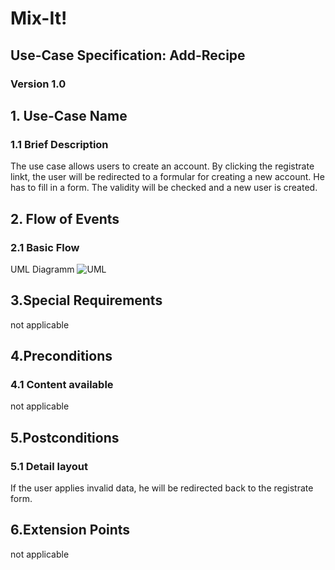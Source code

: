 # Mix-It!

## Use-Case Specification: Add-Recipe

### Version 1.0

## 1. Use-Case Name
### 1.1 Brief Description
The use case allows users to create an account. By clicking the registrate linkt, the user will be redirected to a formular for creating a new account. He has to fill in a form. The validity will be checked and a new user is created. 
## 2. Flow of Events
### 2.1 Basic Flow
UML Diagramm
![UML][]

## 3.Special Requirements
not applicable

## 4.Preconditions
### 4.1 Content available
not applicable

## 5.Postconditions
### 5.1 Detail layout
If the user applies invalid data, he will be redirected back to the registrate form.

## 6.Extension Points
not applicable
  
<!-- picture links -->
[UML]: https://github.com/Mit-It/Documentation/tree/master/Use%20Cases/registrate "UML Diagram"
